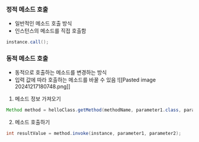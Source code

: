 ### 정적 메소드 호출
- 일반적인 메소드 호출 방식
- 인스턴스의 메소드를 직접 호출함
```java
instance.call();
```

### 동적 메소드 호출
- 동적으로 호출하는 메소드를 변경하는 방식
- 입력 값에 따라 호출하는 메소드를 바꿀 수 있음
![[Pasted image 20241217180748.png]]
1. 메소드 정보 가져오기
```java
Method method = helloClass.getMethod(methodName, parameter1.class, parameter2.class)
```
2. 메소드 호출하기
```java
int resultValue = method.invoke(instance, parameter1, parameter2);
```
